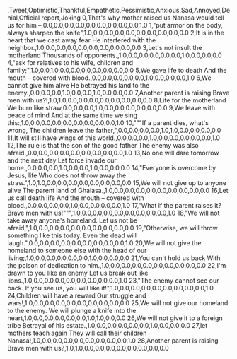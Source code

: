 ,Tweet,Optimistic,Thankful,Empathetic,Pessimistic,Anxious,Sad,Annoyed,Denial,Official report,Joking
0,That's why mother raised us Nanasa would tell us for him –,0.0,0.0,0.0,0.0,0.0,0.0,0.0,0.0,0.0,1.0
1,"put armor on the body, always sharpen the knife",1.0,0.0,0.0,0.0,0.0,0.0,0.0,0.0,0.0,0.0
2,It is in the heart that we cast away fear He interfered with the neighbor.,1.0,0.0,0.0,0.0,0.0,0.0,0.0,0.0,0.0,0.0
3,Let's not insult the motherland Thousands of opponents.,1.0,0.0,0.0,0.0,0.0,0.0,1.0,0.0,0.0,0.0
4,"ask for relatives to his wife, children and family;",1.0,0.0,1.0,0.0,0.0,0.0,0.0,0.0,0.0,0.0
5,We gave life to death And the mouth – covered with blood.,0.0,0.0,0.0,0.0,0.0,1.0,0.0,0.0,0.0,1.0
6,We cannot give him alive He betrayed his land to the enemy.,0.0,0.0,0.0,1.0,0.0,0.0,1.0,0.0,0.0,0.0
7,Another parent is raising Brave men with us?!,1.0,1.0,0.0,0.0,0.0,0.0,0.0,0.0,0.0,0.0
8,Life for the motherland We burn like straw,0.0,0.0,0.0,1.0,0.0,0.0,0.0,0.0,0.0,0.0
9,We leave with peace of mind And at the same time we sing this:,1.0,0.0,0.0,0.0,0.0,0.0,0.0,0.0,0.0,1.0
10,"""If a parent dies, what's wrong, The children leave the father,",0.0,0.0,0.0,0.0,1.0,1.0,0.0,0.0,0.0,0.0
11,It will still have wings of this world.,0.0,0.0,0.0,1.0,0.0,0.0,0.0,0.0,0.0,1.0
12,The rule is that the son of the good father The enemy was also afraid.,0.0,0.0,0.0,0.0,0.0,0.0,0.0,0.0,0.0,1.0
13,No one will dare tomorrow and the next day Let force invade our home.,0.0,0.0,0.0,1.0,0.0,0.0,1.0,0.0,0.0,0.0
14,"Everyone is overcome by Jesus, life Who does not throw away the straw.",1.0,1.0,0.0,0.0,0.0,0.0,0.0,0.0,0.0,0.0
15,We will not give up to anyone alive The parent land of Ghalasa.,1.0,0.0,0.0,0.0,0.0,0.0,0.0,0.0,0.0,0.0
16,Let us call death life And the mouth – covered with blood.,0.0,0.0,0.0,0.0,1.0,0.0,0.0,0.0,0.0,1.0
17,"What if the parent raises it? Brave men with us!""",1.0,0.0,0.0,0.0,0.0,0.0,0.0,0.0,0.0,1.0
18,"We will not take away anyone's homeland. Let us not be afraid,",1.0,0.0,0.0,0.0,0.0,0.0,0.0,0.0,0.0,0.0
19,"Otherwise, we will throw something like this today. Even the dead will laugh.",0.0,0.0,0.0,0.0,0.0,0.0,0.0,0.0,0.0,1.0
20,We will not give the homeland to someone else with the head of our living;,1.0,0.0,0.0,0.0,0.0,0.0,1.0,0.0,0.0,0.0
21,You can't hold us back With the poison of dedication to him.,1.0,0.0,0.0,0.0,0.0,0.0,0.0,0.0,0.0,0.0
22,I'm drawn to you like an enemy Let us break out like lions.,1.0,0.0,0.0,0.0,0.0,0.0,0.0,0.0,0.0,1.0
23,"The enemy cannot see our back. If you see us, you will like it!",1.0,0.0,0.0,0.0,0.0,0.0,0.0,0.0,0.0,1.0
24,Children will have a reward Our struggle and wars!,1.0,0.0,0.0,0.0,0.0,0.0,0.0,0.0,0.0,0.0
25,We will not give our homeland to the enemy. We will plunge a knife into the heart,1.0,0.0,0.0,0.0,0.0,0.0,1.0,1.0,0.0,0.0
26,We will not give it to a foreign tribe Betrayal of his estate.,1.0,0.0,0.0,0.0,0.0,0.0,1.0,0.0,0.0,0.0
27,let mothers teach again They will call their children Nanasa!,1.0,0.0,0.0,0.0,0.0,0.0,0.0,0.0,0.0,1.0
28,Another parent is raising Brave men with us?,1.0,1.0,0.0,0.0,0.0,0.0,0.0,0.0,0.0,0.0
